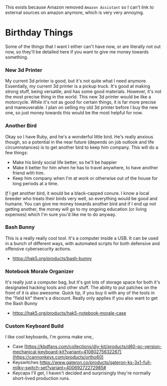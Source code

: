 This exists because Amazon removed `Amazon Assistant` so I can't link to external sources on amazon anymore, which is very very annoying.

# Birthday Things
Some of the things that I want I either can't have now, or are literally not out now, so they'll be detailed here if you want to give me money towards something.

### New 3d Printer
My current 3d printer is good, but it's not quite what I need anymore. Essentially, my current 3d printer is a pickup truck. It's good at making strong stuff, being versatile, and has some good materials. However, it's not the most precise thing in the world. This new 3d printer would be like a motorcycle. While it's not as good for certain things, it is far more precise and maneuverable. I plan on selling my old 3d printer before I buy the new one, so just money towards this would be the most helpful for now.

### Another Bird
Okay so I have Ruby, and he's a wonderful little bird. He's really anxious though, so a potential in the near future (depends on job outlook and life circumnstances) is to get another bird to keep him company. This will do a few things:
- Make his birdy social life better, so he'll be happier
- Make it better for him when he has to travel anywhere, to have another friend with him.
- Keep him company when I'm at work or otherwise out of the house for long periods at a time.

*If* I get another bird, it would be a black-capped conure. I know a local breeder who treats their birds very well, so everything would be good and humane. You can give me money towards another bird and if I end up not getting another, the money will go to my ongoing education (or living expenses) which I'm sure you'd like me to do anyway.

### Bash Bunny
This is a really really cool tool. It's a computer inside a USB. It can be used in a bunch of different ways, with automated scripts for both defensive and offensive cybersecurity actions.
- https://hak5.org/products/bash-bunny

### Notebook Morale Organizer
It's really just a computer bag, but it's got lots of storage space for both it's designated hacking tools and other stuff. The ability to put patches on the front of it is also awesome. Quick tip, if you buy it with any of the tools in the "field kit" there's a discount. Really only applies if you also want to get the Bash Bunny
- https://hak5.org/products/hak5-notebook-morale-case

### Custom Keyboard Build
I like cool keyboards, I'm gonna make one,.

- Case [https://kbdfans.com/collections/diy-kit/products/d60-pc-version-mechanical-keyboard-kit?variant=41080275632267](https://cannonkeys.com/products/ortho60)
- Keyswitches https://www.gateron.co/products/gateron-ks-3x1-full-milky-switch-set?variant=40069272272985#
- Keycaps I'll get, I haven't decided and surprisingly they're normally short-lived production runs.
